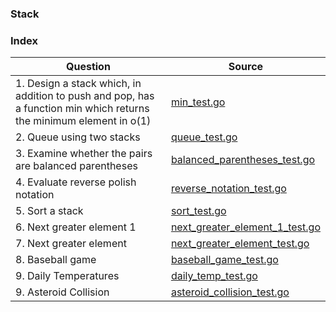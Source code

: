 ### Stack

### Index
| Question                                                                                                           | Source                                                               |
| ------------------------------------------------------------------------------------------------------------------ | -------------------------------------------------------------------- |
| 1. Design a stack which, in addition to push and pop, has a function min which returns the minimum element in o(1) | [min_test.go](./min_test.go)                                         |
| 2. Queue using two stacks                                                                                          | [queue_test.go](./queue_test.go)                                     |
| 3. Examine whether the pairs are balanced parentheses                                                              | [balanced_parentheses_test.go](./balanced_parentheses_test.go)       |
| 4. Evaluate reverse polish notation                                                                                | [reverse_notation_test.go](./reverse_notation_test.go)               |
| 5. Sort a stack                                                                                                    | [sort_test.go](./sort_test.go)                                       |
| 6. Next greater element 1                                                                                          | [next_greater_element_1_test.go](./next_greater_element_1_test.go) |
| 7. Next greater element                                                                                            | [next_greater_element_test.go](./next_greater_element_test.go)     |
| 8. Baseball game                                                                                                   | [baseball_game_test.go](./baseball_game_test.go)                   |
| 9. Daily Temperatures                                                                                              | [daily_temp_test.go](./daily_temp_test.go)                         |
| 9. Asteroid Collision                                                                                              | [asteroid_collision_test.go](./asteroid_collision_test.go)                         |
